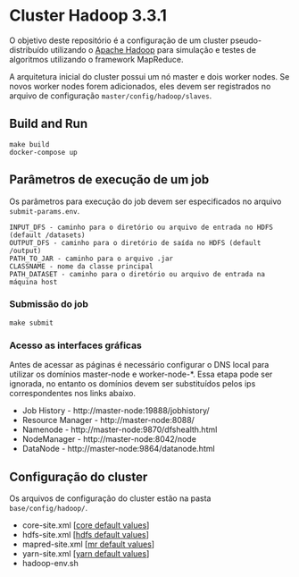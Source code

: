 # Cluster Hadoop 3.3.1

O objetivo deste repositório é a configuração de um cluster pseudo-distribuído utilizando o [Apache Hadoop](https://hadoop.apache.org/) para simulação e testes de algoritmos utilizando o framework MapReduce.

A arquitetura inicial do cluster possui um nó master e dois worker nodes. Se novos worker nodes forem adicionados, eles devem ser registrados no arquivo de configuração ```master/config/hadoop/slaves```.

## Build and Run

```
make build
docker-compose up
```

## Parâmetros de execução de um job

Os parâmetros para execução do job devem ser especificados no arquivo ```submit-params.env```.

```
INPUT_DFS - caminho para o diretório ou arquivo de entrada no HDFS (default /datasets)
OUTPUT_DFS - caminho para o diretório de saída no HDFS (default /output)
PATH_TO_JAR - caminho para o arquivo .jar 
CLASSNAME - nome da classe principal
PATH_DATASET - caminho para o diretório ou arquivo de entrada na máquina host
```

### Submissão do job

```
make submit
```

### Acesso as interfaces gráficas

Antes de acessar as páginas é necessário configurar o DNS local para utilizar os domínios master-node e worker-node-*. Essa etapa pode ser ignorada, no entanto os domínios devem ser substituídos pelos ips correspondentes nos links abaixo.

- Job History - http://master-node:19888/jobhistory/ 
- Resource Manager - http://master-node:8088/
- Namenode - http://master-node:9870/dfshealth.html
- NodeManager - http://master-node:8042/node
- DataNode - http://master-node:9864/datanode.html

## Configuração do cluster

Os arquivos de configuração do cluster estão na pasta ```base/config/hadoop/```.

- core-site.xml [[core default values](https://hadoop.apache.org/docs/current/hadoop-project-dist/hadoop-common/core-default.xml)]
- hdfs-site.xml [[hdfs default values](https://hadoop.apache.org/docs/current/hadoop-project-dist/hadoop-hdfs/hdfs-default.xml)]
- mapred-site.xml [[mr default values](https://hadoop.apache.org/docs/current/hadoop-mapreduce-client/hadoop-mapreduce-client-core/mapred-default.xml)]
- yarn-site.xml [[yarn default values](https://hadoop.apache.org/docs/current/hadoop-yarn/hadoop-yarn-common/yarn-default.xml)]
- hadoop-env.sh

